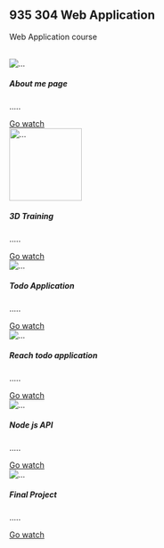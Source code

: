 <html lang="en">
<head>
  <link rel="stylesheet" type="text/css" href="https://maxcdn.bootstrapcdn.com/bootstrap/4.0.0/css/bootstrap.min.css">
  <link rel="stylesheet" href="styles.css">
  <div class="container"><br />
    <h2>935 304 Web Application</h2>
    <p>Web Application course</p><br />
  </div>
</head>

<body>
  <div class="row">
    <div class="col-sm-10 col-md-6 col-lg-12">
      <div class="card mb-3">
  <img  src="https://scontent.fbkk22-2.fna.fbcdn.net/v/t1.6435-9/87389695_1317951565069639_7067549924597956608_n.jpg?_nc_cat=105&ccb=1-5&_nc_sid=174925&_nc_eui2=AeFBzphXHE6ZDa6Amgde27ZZ0MvZvDgaB0XQy9m8OBoHRTJpdbgEK17KNtZK7TYG8Frn8KFMqA5A7_i6nBWWAOJx&_nc_ohc=cjbsDISAd4UAX9sgDvo&_nc_ht=scontent.fbkk22-2.fna&oh=09f49161a6e8c36c4d684a0e548093a3&oe=61C3B96F" class="card-img-top" alt="...">
        <div class="card-body">
    <h5 class="card-title">About me page</h5>
    <p class="card-text">.....</p>
    <a href="aboutme.html" class="btn btn-primary">Go watch</a>
        </div>
      </div>
    </div>
  </div>

  <div class="row">
    <div class="col-sm-10 col-md-6 col-lg-12">
      <div class="card mb-3">
  <img src="https://st.depositphotos.com/1000128/2690/i/950/depositphotos_26901455-stock-photo-3d-logo.jpg" class="card-img-top" alt="..." width="130" >
        <div class="card-body">
    <h5 class="card-title">3D Training</h5>
    <p class="card-text">.....</p>
    <a href="Model\index.html" class="btn btn-primary">Go watch</a>
        </div>
      </div>
    </div>
  </div>

  <div class="row">
    <div class="col-sm-10 col-md-6 col-lg-12">
      <div class="card mb-3">
  <img src="Picture\DSCF3370.jpg" class="card-img-top" alt="...">
        <div class="card-body">
    <h5 class="card-title">Todo Application</h5>
    <p class="card-text">.....</p>
    <a href="todolist\index.html" class="btn btn-primary">Go watch</a>
        </div>
      </div>
    </div>
  </div>

   <div class="row">
    <div class="col-sm-10 col-md-6 col-lg-12">
      <div class="card mb-3">
  <img src="https://res.cloudinary.com/practicaldev/image/fetch/s--nRLyWy0y--/c_imagga_scale,f_auto,fl_progressive,h_900,q_auto,w_1600/https://dev-to-uploads.s3.amazonaws.com/i/buz4t2ckimsj48zieyja.png" class="card-img-top" alt="...">
        <div class="card-body">
    <h5 class="card-title">Reach todo application</h5>
    <p class="card-text">.....</p>
    <a href="https://github.com/fewtha/Reacttodo" class="btn btn-primary">Go watch</a>
        </div>
      </div>
    </div>
  </div>

  <div class="row">
    <div class="col-sm-10 col-md-6 col-lg-12">
      <div class="card mb-3">
  <img src="https://media.istockphoto.com/vectors/nodejs-vector-logo-backend-programming-in-javascript-server-vector-id1195857274?k=20&m=1195857274&s=170667a&w=0&h=k8oHsv3ehrvhviozLlvhEjGHweiHU7hbBv7bHEkgUqc=" class="card-img-top" alt="...">
        <div class="card-body">
    <h5 class="card-title">Node js API</h5>
    <p class="card-text">.....</p>
    <a href="https://github.com/fewtha/Node-js-API" class="btn btn-primary">Go watch</a>
        </div>
      </div>
    </div>
  </div>

   <div class="row">
    <div class="col-sm-10 col-md-6 col-lg-12">
      <div class="card mb-3">
  <img src="https://e7.pngegg.com/pngimages/809/483/png-clipart-php-php.png" class="card-img-top" alt="...">
        <div class="card-body">
    <h5 class="card-title">Final Project</h5>
    <p class="card-text">.....</p>
    <a href="https://github.com/fewtha/php-crud-main" class="btn btn-primary">Go watch</a>
        </div>
      </div>
    </div>
  </div>

</body>
</html>
